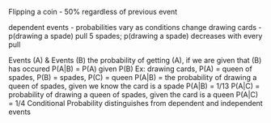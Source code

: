 Flipping a coin - 50% regardless of previous event

dependent events - probabilities vary as conditions change
	drawing cards - p(drawing a spade)
	pull 5 spades; p(drawing a spade) decreases with every pull

Events (A) & Events (B)
	the probability of getting (A), if we are given that (B) has occured 
	P(A|B) = P(A) given P(B)
	Ex: drawing cards, P(A) = queen of spades, P(B) = spades, P(C) = queen
		P(A|B) = the probability of drawing a queen of spades, given we know the card is a spade
			P(A|B) = 1/13
		P(A|C) = probability of drawing a queen of spades, given the card is a queen
			P(A|C) = 1/4
	Conditional Probability
		distinguishes from dependent and independent events